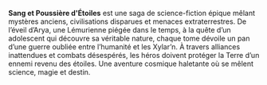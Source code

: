 **Sang et Poussière d'Étoiles** est une saga de science-fiction épique mêlant mystères anciens, civilisations disparues et menaces extraterrestres. De l’éveil d’Arya, une Lémurienne piégée dans le temps, à la quête d’un adolescent qui découvre sa véritable nature, chaque tome dévoile un pan d’une guerre oubliée entre l’humanité et les Xylar’n. À travers alliances inattendues et combats désespérés, les héros doivent protéger la Terre d’un ennemi revenu des étoiles. Une aventure cosmique haletante où se mêlent science, magie et destin.
